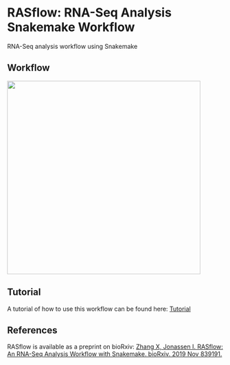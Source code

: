 # RASflow: RNA-Seq Analysis Snakemake Workflow
RNA-Seq analysis workflow using Snakemake
## Workflow
<img src="https://github.com/zhxiaokang/RNA-Seq-analysis/blob/master/workflow/workflow_chart.jpg" width="450">

## Tutorial
A tutorial of how to use this workflow can be found here: [Tutorial](https://www.overleaf.com/read/rfdsjtndvbwr)

## References
RASflow is available as a preprint on bioRxiv: [Zhang X, Jonassen I. RASflow: An RNA-Seq Analysis Workflow with Snakemake. bioRxiv. 2019 Nov 839191.](https://www.biorxiv.org/content/10.1101/839191v1)
